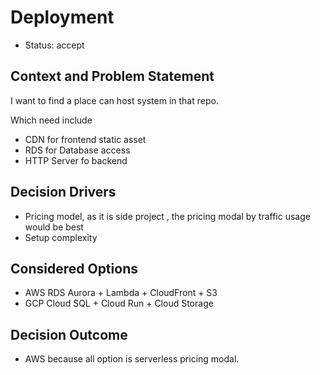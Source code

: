 # Deployment

- Status: accept

## Context and Problem Statement

I want to find a place can host system in that repo.

Which need include

- CDN for frontend static asset
- RDS for Database access
- HTTP Server fo backend

## Decision Drivers <!-- optional -->

- Pricing model, as it is side project ,
  the pricing modal by traffic usage would be best
- Setup complexity

## Considered Options

- AWS RDS Aurora + Lambda + CloudFront + S3
- GCP Cloud SQL + Cloud Run + Cloud Storage

## Decision Outcome

- AWS because all option is serverless pricing modal.
